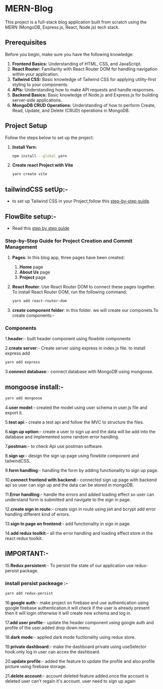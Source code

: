 # MERN-Blog

This project is a full-stack blog application built from scratch using the MERN (MongoDB, Express.js, React, Node.js) tech stack.

## Prerequisites

Before you begin, make sure you have the following knowledge:

1. **Frontend Basics:** Understanding of HTML, CSS, and JavaScript.
2. **React Router:** Familiarity with React Router DOM for handling navigation within your application.
3. **Tailwind CSS:** Basic knowledge of Tailwind CSS for applying utility-first styling to your components.
4. **APIs:** Understanding how to make API requests and handle responses.
5. **Backend Basics:** Basic knowledge of Node.js and Express.js for building server-side applications.
6. **MongoDB CRUD Operations:** Understanding of how to perform Create, Read, Update, and Delete (CRUD) operations in MongoDB.

## Project Setup

Follow the steps below to set up the project:

1. **Install Yarn:**
   ```bash
   npm install --global yarn
2. **Create react Project with Vite**
   ```bash 
   yarn create vite

## tailwindCSS setUp:-
 - to set up Tailwind CSS in your Project,follow this [step-by-step guide](https://dev.to/ashirbadgudu/set-up-tailwind-css-with-create-react-app-and-yarn-pio).

## FlowBite setup:-
 - Read this [step by step guide](https://flowbite-react.com/docs/getting-started/introduction)

### Step-by-Step Guide for Project Creation and Commit Management

1. **Pages**: In this blog app, three pages have been created:
   1. **Home** page
   2. **About Us** page
   3. **Project** page

2. **React Router**: Use React Router DOM to connect these pages together. To install React Router DOM, run the following command:

   ```bash
   yarn add react-router-dom

3. **create component folder**: in this folder. we will create our componets.To create components:-
### Components

1.**header**:- built header component using flowbite components

2.**create server**:- Create server using express in index.js file. to install express add 
```bash
yarn add express
```

3.**connect database**:- connect database with MongoDB using mongoose. 

## mongoose install:-
 ```bash
 yarn add mongoose
 ```

4.**user model**:- created the model using user schema in user.js file and export it.

5.**test api**:- create a test api and follow the MVC to structure the files.

6.**sign up option**:- create a user to sign up and the data will be add into the 
database and implemented some random error handling.

7.**postman**:- to check Api use postman software.

8.**sign up**:- design the sign up page using flowbite component and tailwindCSS.

9.**form handling**:- handling the form by adding functionality to sign up page.

10.**connect frontend with backend**:- connected sign up page with backend api so user can sign up and the data can be stored in mongoDB.

11.**Error handling**:- handle the errors and added loading effect so user can understand form is submitted and navigate to the sign in page.

12.**create sign in route**:- create sign in route using jwt and bcrypt add error handling different kind of errors.

13.**sign In page on frontend**:- add functionality in sign in page.

14.**add redux toolkit**:- all the error handling and loading effect store in the react redux toolkit.

## IMPORTANT:-

15.**Redux persistent**:- To persist the state of our application use redux-persist package.

 ### install persist packeage :- 
 ```bash
 yarn add redux-persist
 ```
16.**google auth**:- make project on firebase and use authentication using google firebase authentication.it will check if the user is already present then it will login otherwise it will create new schema and log in.

17.**add user profile**:- update the header component using google auth and profile of the user.added drop down menu 

18.**dark mode**:- applied dark mode fuctionality using redux store.

19.**private dashboard**:- make the dashboard private using useSelector hook.only log in user can acces the dashboard.

20.**update profile**:- added the feature to update the profile and also profile picture using firebase storage.

21.**delete account**:- account deleted feature added.once the account is deleted user can't regain it's account. user need to sign up again

 
